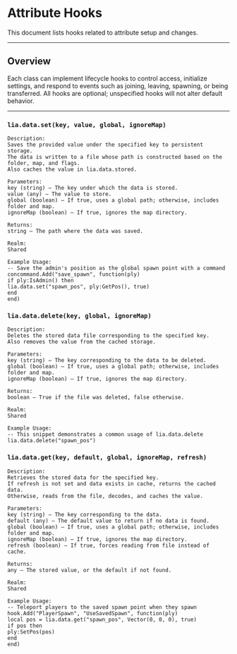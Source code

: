 # Attribute Hooks

This document lists hooks related to attribute setup and changes.

---

## Overview

Each class can implement lifecycle hooks to control access, initialize settings, and respond to events such as joining, leaving, spawning, or being transferred. All hooks are optional; unspecified hooks will not alter default behavior.

---

### `lia.data.set(key, value, global, ignoreMap)`

    
    Description:
    Saves the provided value under the specified key to persistent storage.
    The data is written to a file whose path is constructed based on the folder, map, and flags.
    Also caches the value in lia.data.stored.
    
    Parameters:
    key (string) – The key under which the data is stored.
    value (any) – The value to store.
    global (boolean) – If true, uses a global path; otherwise, includes folder and map.
    ignoreMap (boolean) – If true, ignores the map directory.
    
    Returns:
    string – The path where the data was saved.
    
    Realm:
    Shared
    
    Example Usage:
    -- Save the admin's position as the global spawn point with a command
    concommand.Add("save_spawn", function(ply)
    if ply:IsAdmin() then
    lia.data.set("spawn_pos", ply:GetPos(), true)
    end
    end)

### `lia.data.delete(key, global, ignoreMap)`

    
    Description:
    Deletes the stored data file corresponding to the specified key.
    Also removes the value from the cached storage.
    
    Parameters:
    key (string) – The key corresponding to the data to be deleted.
    global (boolean) – If true, uses a global path; otherwise, includes folder and map.
    ignoreMap (boolean) – If true, ignores the map directory.
    
    Returns:
    boolean – True if the file was deleted, false otherwise.
    
    Realm:
    Shared
    
    Example Usage:
    -- This snippet demonstrates a common usage of lia.data.delete
    lia.data.delete("spawn_pos")

### `lia.data.get(key, default, global, ignoreMap, refresh)`

    
    Description:
    Retrieves the stored data for the specified key.
    If refresh is not set and data exists in cache, returns the cached data.
    Otherwise, reads from the file, decodes, and caches the value.
    
    Parameters:
    key (string) – The key corresponding to the data.
    default (any) – The default value to return if no data is found.
    global (boolean) – If true, uses a global path; otherwise, includes folder and map.
    ignoreMap (boolean) – If true, ignores the map directory.
    refresh (boolean) – If true, forces reading from file instead of cache.
    
    Returns:
    any – The stored value, or the default if not found.
    
    Realm:
    Shared
    
    Example Usage:
    -- Teleport players to the saved spawn point when they spawn
    hook.Add("PlayerSpawn", "UseSavedSpawn", function(ply)
    local pos = lia.data.get("spawn_pos", Vector(0, 0, 0), true)
    if pos then
    ply:SetPos(pos)
    end
    end)
